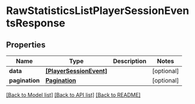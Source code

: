 # RawStatisticsListPlayerSessionEventsResponse

## Properties
Name | Type | Description | Notes
------------ | ------------- | ------------- | -------------
**data** | [**[PlayerSessionEvent]**](PlayerSessionEvent.md) |  | [optional] 
**pagination** | [**Pagination**](Pagination.md) |  | [optional] 

[[Back to Model list]](../README.md#documentation-for-models) [[Back to API list]](../README.md#documentation-for-api-endpoints) [[Back to README]](../README.md)


